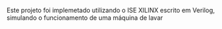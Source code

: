 Este projeto foi implemetado utilizando o ISE XILINX escrito em Verilog, simulando o funcionamento de uma máquina de lavar
